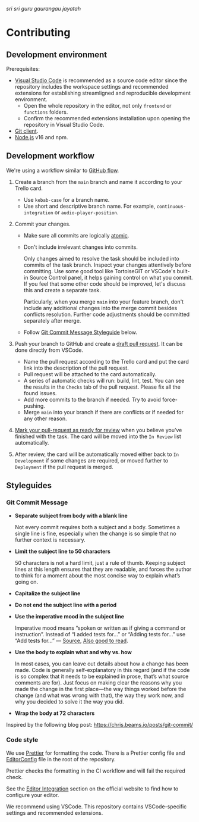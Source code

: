 _sri sri guru gaurangau jayatah_

# Contributing

## Development environment

Prerequisites:

- [Visual Studio Code](https://code.visualstudio.com/) is recommended as a source code editor since the repository includes the workspace settings and recommended extensions for establishing streamligned and reproducible development environment.
  - Open the whole repository in the editor, not only `frontend` or `functions` folders.
  - Confirm the recommended extensions installation upon opening the repository in Visual Studio Code.
- [Git client](https://git-scm.com/downloads).
- [Node.js](https://nodejs.org/) v16 and npm.

## Development workflow

We're using a workflow similar to [GitHub flow](https://guides.github.com/introduction/flow/).

1. Create a branch from the `main` branch and name it according to your Trello card.

   - Use `kebab-case` for a branch name.
   - Use short and descriptive branch name. For example, `continuous-integration` or `audio-player-position`.

1. Commit your changes.

   - Make sure all commits are logically [atomic](https://www.freshconsulting.com/atomic-commits/).
   - Don't include irrelevant changes into commits.

     Only changes aimed to resolve the task should be included into commits of the task branch. Inspect your changes attentively before committing. Use some good tool like TortoiseGIT or VSCode's built-in Source Control panel, it helps gaining control on what you commit. If you feel that some other code should be improved, let's discuss this and create a separate task.

     Particularly, when you merge `main` into your feature branch, don't include any additional changes into the merge commit besides conflicts resolution. Further code adjustments should be committed separately after merge.

   - Follow [Git Commit Message Styleguide](#git-commit-message) below.

1. Push your branch to GitHub and create a [draft pull request](https://docs.github.com/en/free-pro-team@latest/github/collaborating-with-issues-and-pull-requests/about-pull-requests#draft-pull-requests). It can be done directly from VSCode.

   - Name the pull request according to the Trello card and put the card link into the description of the pull request.
   - Pull request will be attached to the card automatically.
   - A series of automatic checks will run: build, lint, test. You can see the results in the `Checks` tab of the pull request. Please fix all the found issues.
   - Add more commits to the branch if needed. Try to avoid force-pushing.
   - Merge `main` into your branch if there are conflicts or if needed for any other reason.

1. [Mark your pull-request as ready for review](https://help.github.com/en/articles/changing-the-stage-of-a-pull-request) when you believe you’ve finished with the task. The card will be moved into the `In Review` list automatically.
1. After review, the card will be automatically moved either back to `In Development` if some changes are required, or moved further to `Deployment` if the pull request is merged.

## Styleguides

### Git Commit Message

- **Separate subject from body with a blank line**

  Not every commit requires both a subject and a body. Sometimes a single line is fine, especially when the change is so simple that no further context is necessary.

- **Limit the subject line to 50 characters**

  50 characters is not a hard limit, just a rule of thumb. Keeping subject lines at this length ensures that they are readable, and forces the author to think for a moment about the most concise way to explain what’s going on.

- **Capitalize the subject line**

- **Do not end the subject line with a period**

- **Use the imperative mood in the subject line**

  Imperative mood means “spoken or written as if giving a command or instruction”. Instead of “I&nbsp;added tests for…” or “Adding tests for…” use “Add tests for…” — [Source](https://www.git-scm.com/book/id/v2/Distributed-Git-Contributing-to-a-Project), [Also good to read](https://medium.com/@danielfeelfine/commit-verbs-101-why-i-like-to-use-this-and-why-you-should-also-like-it-d3ed2689ef70).

- **Use the body to explain what and why vs. how**

  In most cases, you can leave out details about how a change has been made. Code is generally self-explanatory in this regard (and if the code is so complex that it needs to be explained in prose, that’s what source comments are for). Just focus on making clear the reasons why you made the change in the first place—the way things worked before the change (and what was wrong with that), the way they work now, and why you decided to solve it the way you did.

- **Wrap the body at 72 characters**

Inspired by the following blog post: https://chris.beams.io/posts/git-commit/

### Code style

We use [Prettier](https://prettier.io/) for formatting the code. There is a Prettier config file and [EditorConfig](https://editorconfig.org/) file in the root of the repository.

Prettier checks the formatting in the CI workflow and will fail the required check.

See the [Editor Integration](https://prettier.io/docs/en/editors.html) section on the official website to find how to configure your editor.

We recommend using VSCode. This repository contains VSCode-specific settings and recommended extensions.
